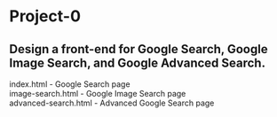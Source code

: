 # Project-0

<h2>Design a front-end for Google Search, Google Image Search, and Google Advanced Search.</h2>

index.html - Google Search page<br>
image-search.html - Google Image Search page<br>
advanced-search.html - Advanced Google Search page<br>
